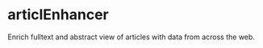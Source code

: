 articlEnhancer
==============

Enrich fulltext and abstract view of articles with data from across the web.
